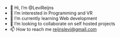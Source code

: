 - 👋 Hi, I’m @LeviReijns
- 👀 I’m interested in Programming and VR
- 🌱 I’m currently learning Web development
- 💞️ I’m looking to collaborate on self hosted projects
- 📫 How to reach me reijnslevi@gmail.com

<!---
LeviReijns/LeviReijns is a ✨ special ✨ repository because its `README.md` (this file) appears on your GitHub profile.
You can click the Preview link to take a look at your changes.
--->
